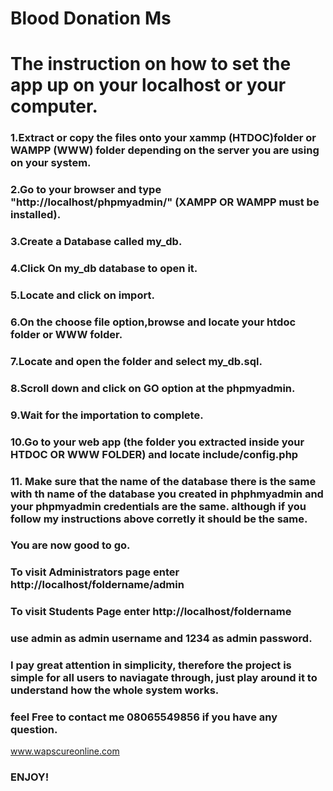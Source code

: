 # Blood Donation Ms


# The instruction on how to  set the app up on your localhost or your computer.

### 1.Extract or copy the files onto your xammp (HTDOC)folder or WAMPP (WWW) folder depending on the server you are using on your system.

### 2.Go to your browser and type "http://localhost/phpmyadmin/" (XAMPP OR WAMPP must be installed).

### 3.Create a Database called my_db.

### 4.Click On my_db database to open it.

### 5.Locate and click on import.

### 6.On the choose file option,browse and locate your htdoc folder or WWW folder.

### 7.Locate and open the folder and select my_db.sql.

### 8.Scroll down and click on GO option at the phpmyadmin.

### 9.Wait for the importation to  complete.

### 10.Go to your web app (the folder you extracted inside your HTDOC OR WWW FOLDER) and locate include/config.php

### 11. Make sure that the name of the database there is the same with th name of the database you created in phphmyadmin and your phpmyadmin credentials are the same. although if you follow my instructions above corretly it should be the same.

### You are now good to go.

### To visit Administrators page enter http://localhost/foldername/admin
### To visit Students Page enter http://localhost/foldername

### use admin as admin username and 1234 as admin password.

### I pay great attention in simplicity, therefore the project is simple for all users to naviagate through, just play around it to understand how the whole system works.
### feel Free to contact me 08065549856 if you have any question.
www.wapscureonline.com

### ENJOY!
